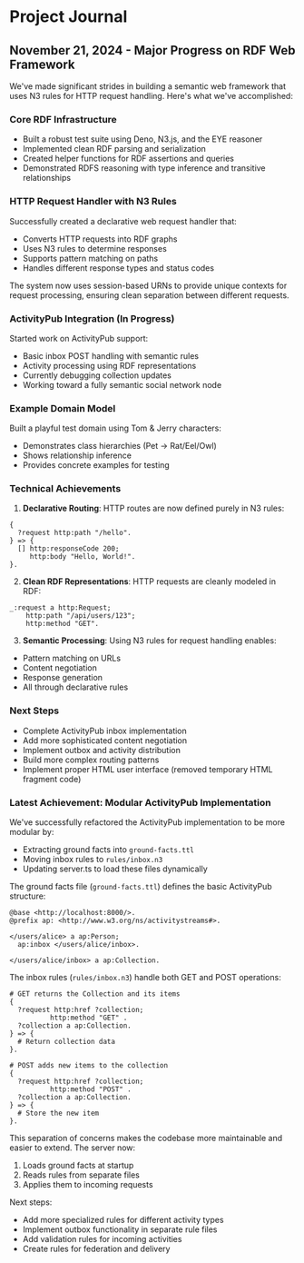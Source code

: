 # Project Journal

## November 21, 2024 - Major Progress on RDF Web Framework

We've made significant strides in building a semantic web framework that uses N3 rules for HTTP request handling. Here's what we've accomplished:

### Core RDF Infrastructure
- Built a robust test suite using Deno, N3.js, and the EYE reasoner
- Implemented clean RDF parsing and serialization
- Created helper functions for RDF assertions and queries
- Demonstrated RDFS reasoning with type inference and transitive relationships

### HTTP Request Handler with N3 Rules
Successfully created a declarative web request handler that:
- Converts HTTP requests into RDF graphs
- Uses N3 rules to determine responses
- Supports pattern matching on paths
- Handles different response types and status codes

The system now uses session-based URNs to provide unique contexts for request processing, ensuring clean separation between different requests.

### ActivityPub Integration (In Progress)
Started work on ActivityPub support:
- Basic inbox POST handling with semantic rules
- Activity processing using RDF representations
- Currently debugging collection updates
- Working toward a fully semantic social network node

### Example Domain Model
Built a playful test domain using Tom & Jerry characters:
- Demonstrates class hierarchies (Pet -> Rat/Eel/Owl)
- Shows relationship inference
- Provides concrete examples for testing

### Technical Achievements
1. **Declarative Routing**: HTTP routes are now defined purely in N3 rules:
```n3
{
  ?request http:path "/hello".
} => {
  [] http:responseCode 200;
     http:body "Hello, World!".
}.
```

2. **Clean RDF Representations**: HTTP requests are cleanly modeled in RDF:
```turtle
_:request a http:Request;
    http:path "/api/users/123";
    http:method "GET".
```

3. **Semantic Processing**: Using N3 rules for request handling enables:
- Pattern matching on URLs
- Content negotiation
- Response generation
- All through declarative rules

### Next Steps
- Complete ActivityPub inbox implementation
- Add more sophisticated content negotiation
- Implement outbox and activity distribution
- Build more complex routing patterns
- Implement proper HTML user interface (removed temporary HTML fragment code)

### Latest Achievement: Modular ActivityPub Implementation
We've successfully refactored the ActivityPub implementation to be more modular by:
- Extracting ground facts into `ground-facts.ttl`
- Moving inbox rules to `rules/inbox.n3`
- Updating server.ts to load these files dynamically

The ground facts file (`ground-facts.ttl`) defines the basic ActivityPub structure:
```n3
@base <http://localhost:8000/>.
@prefix ap: <http://www.w3.org/ns/activitystreams#>.

</users/alice> a ap:Person;
  ap:inbox </users/alice/inbox>.

</users/alice/inbox> a ap:Collection.
```

The inbox rules (`rules/inbox.n3`) handle both GET and POST operations:
```n3
# GET returns the Collection and its items
{
  ?request http:href ?collection;
          http:method "GET" .
  ?collection a ap:Collection.
} => {
  # Return collection data
}.

# POST adds new items to the collection
{
  ?request http:href ?collection;
          http:method "POST" .
  ?collection a ap:Collection.
} => {
  # Store the new item
}.
```

This separation of concerns makes the codebase more maintainable and easier to extend. The server now:
1. Loads ground facts at startup
2. Reads rules from separate files
3. Applies them to incoming requests

Next steps:
- Add more specialized rules for different activity types
- Implement outbox functionality in separate rule files
- Add validation rules for incoming activities
- Create rules for federation and delivery
